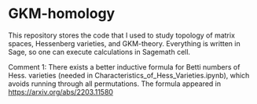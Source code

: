 # GKM-homology
This repository stores the code that I used to study topology of matrix spaces, Hessenberg varieties, and GKM-theory. Everything is written in Sage, so one can execute calculations in Sagemath cell.

Comment 1: There exists a better inductive formula for Betti numbers of Hess. varieties (needed in Characteristics_of_Hess_Varieties.ipynb), which avoids running through all permutations. The formula appeared in https://arxiv.org/abs/2203.11580
